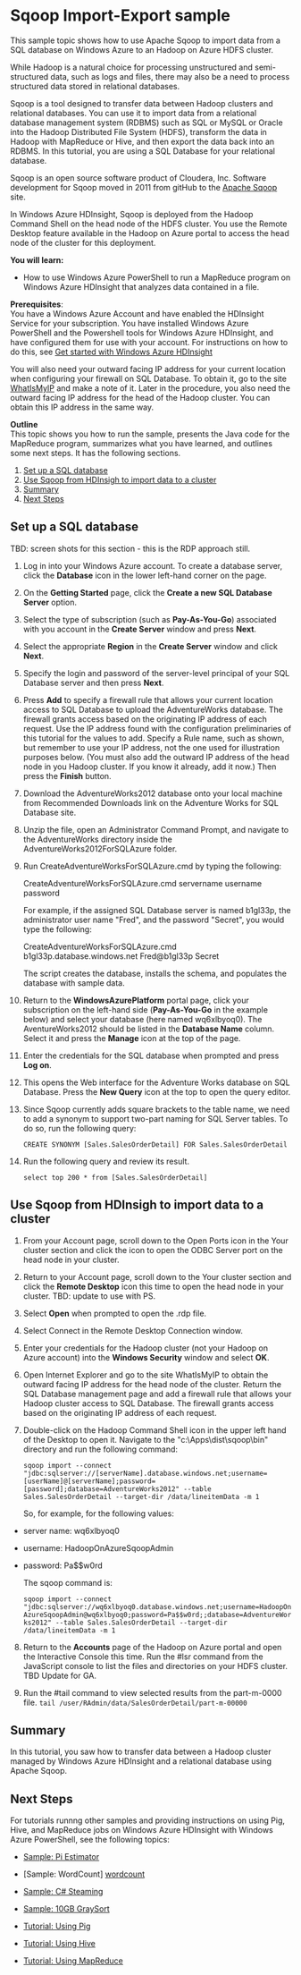 <properties linkid="manage-services-hdinsight-sample-sqoop-import-export" urlDisplayName="HDInsight Samples" pageTitle="Samples topic title TBD - Windows Azure" metaKeywords="hdinsight, hdinsight administration, hdinsight administration azure" metaDescription="Learn how to run a sample TBD." umbracoNaviHide="0" disqusComments="1" writer="bradsev" editor="cgronlun" manager="paulettm" />

# Sqoop Import-Export sample
 
This sample topic shows how to use Apache Sqoop to import data from a SQL database on Windows Azure to an Hadoop on Azure HDFS cluster.

While Hadoop is a natural choice for processing unstructured and semi-structured data, such as logs and files, there may also be a need to process structured data stored in relational databases.

Sqoop is a tool designed to transfer data between Hadoop clusters and relational databases. You can use it to import data from a relational database management system (RDBMS) such as SQL or MySQL or Oracle into the Hadoop Distributed File System (HDFS), transform the data in Hadoop with MapReduce or Hive, and then export the data back into an RDBMS. In this tutorial, you are using a SQL Database for your relational database.

Sqoop is an open source software product of Cloudera, Inc. Software development for Sqoop moved in 2011 from gitHub to the [Apache Sqoop](http://sqoop.apache.org/) site.

In Windows Azure HDInsight, Sqoop is deployed from the Hadoop Command Shell on the head node of the HDFS cluster. You use the Remote Desktop feature available in the Hadoop on Azure portal to access the head node of the cluster for this deployment.

 
**You will learn:**		
* How to use Windows Azure PowerShell to run a MapReduce program on Windows Azure HDInsight that analyzes data contained in a file.



**Prerequisites**:	
You have a Windows Azure Account and have enabled the HDInsight Service for your subscription. You have installed Windows Azure PowerShell and the Powershell tools for Windows Azure HDInsight, and have configured them for use with your account. For instructions on how to do this, see [Get started with Windows Azure HDInsight](/en-us/manage/services/hdinsight/get-started-hdinsight/)

You will also need your outward facing IP address for your current location when configuring your firewall on SQL Database. To obtain it, go to the site [WhatIsMyIP][what-is-my-ip] and make a note of it. Later in the procedure, you also need the outward facing IP address for the head of the Hadoop cluster. You can obtain this IP address in the same way.

**Outline**		
This topic shows you how to run the sample, presents the Java code for the MapReduce program, summarizes what you have learned, and outlines some next steps. It has the following sections.
	
1. [Set up a SQL database](#set-up-sql)	
2. [Use Sqoop from HDInsigh to import data to a cluster](#java-code)
3. [Summary](#summary)	
4. [Next Steps](#next-steps)	

<h2><a id="set-up-sql"></a>Set up a SQL database</h2>
TBD: screen shots for this section - this is the RDP approach still.

1. Log in into your Windows Azure account. To create a database server, click the **Database** icon in the lower left-hand corner on the page.

2. On the **Getting Started** page, click the **Create a new SQL Database Server** option.

3. Select the type of subscription (such as **Pay-As-You-Go**) associated with you account in the **Create Server** window and press **Next**.

4. Select the appropriate **Region** in the **Create Server** window and click **Next**.

5. Specify the login and password of the server-level principal of your SQL Database server and then press **Next**.

6. Press **Add** to specify a firewall rule that allows your current location access to SQL Database to upload the AdventureWorks database. The firewall grants access based on the originating IP address of each request. Use the IP address found with the configuration preliminaries of this tutorial for the values to add. Specify a Rule name, such as shown, but remember to use your IP address, not the one used for illustration purposes below. (You must also add the outward IP address of the head node in you Hadoop cluster. If you know it already, add it now.) Then press the **Finish** button.

7. Download the AdventureWorks2012 database onto your local machine from Recommended Downloads link on the Adventure Works for SQL Database site.

8. Unzip the file, open an Administrator Command Prompt, and navigate to the AdventureWorks directory inside the AdventureWorks2012ForSQLAzure folder.

9. Run CreateAdventureWorksForSQLAzure.cmd by typing the following:

 	CreateAdventureWorksForSQLAzure.cmd servername username password

	For example, if the assigned SQL Database server is named b1gl33p, the administrator user name "Fred", and the password "Secret", you would type the following:

	CreateAdventureWorksForSQLAzure.cmd b1gl33p.database.windows.net Fred@b1gl33p Secret

	The script creates the database, installs the schema, and populates the database with sample data.

10. Return to the **WindowsAzurePlatform** portal page, click your subscription on the left-hand side (**Pay-As-You-Go** in the example below) and select your database (here named wq6xlbyoq0). The AventureWorks2012 should be listed in the **Database Name** column. Select it and press the **Manage** icon at the top of the page.

11. Enter the credentials for the SQL database when prompted and press **Log on**.

12. This opens the Web interface for the Adventure Works database on SQL Database. Press the **New Query** icon at the top to open the query editor.

13. Since Sqoop currently adds square brackets to the table name, we need to add a synonym to support two-part naming for SQL Server tables. To do so, run the following query:

 	`CREATE SYNONYM [Sales.SalesOrderDetail] FOR Sales.SalesOrderDetail` 

14. Run the following query and review its result. 

 	`select top 200 * from [Sales.SalesOrderDetail] `


<h2><a id="java-code"></a>Use Sqoop from HDInsigh to import data to a cluster</h2>

1. From your Account page, scroll down to the Open Ports icon in the Your cluster section and click the icon to open the ODBC Server port on the head node in your cluster. 

2. Return to your Account page, scroll down to the Your cluster section and click the **Remote Desktop** icon this time to open the head node in your cluster. TBD: update to use with PS.

3. Select **Open** when prompted to open the .rdp file.

4. Select Connect in the Remote Desktop Connection window.

5. Enter your credentials for the Hadoop cluster (not your Hadoop on Azure account) into the **Windows Security** window and select **OK**.

6. Open Internet Explorer and go to the site WhatIsMyIP   to obtain the outward facing IP address for the head node of the cluster. Return the SQL Database management page and add a firewall rule that allows your Hadoop cluster access to SQL Database. The firewall grants access based on the originating IP address of each request. 

7. Double-click on the Hadoop Command Shell icon in the upper left hand of the Desktop to open it. Navigate to the "c:\Apps\dist\sqoop\bin" directory and run the following command:

	`sqoop import --connect "jdbc:sqlserver://[serverName].database.windows.net;username=[userName]@[serverName];password=[password];database=AdventureWorks2012" --table Sales.SalesOrderDetail --target-dir /data/lineitemData -m 1`

	So, for example, for the following values:
 * server name: wq6xlbyoq0
 * username: HadoopOnAzureSqoopAdmin
 * password: Pa$$w0rd

	The sqoop command is:

	`sqoop import --connect "jdbc:sqlserver://wq6xlbyoq0.database.windows.net;username=HadoopOnAzureSqoopAdmin@wq6xlbyoq0;password=Pa$$w0rd;;database=AdventureWorks2012" --table Sales.SalesOrderDetail --target-dir /data/lineitemData -m 1`

8. Return to the **Accounts** page of the Hadoop on Azure portal and open the Interactive Console this time. Run the #lsr command from the JavaScript console to list the files and directories on your HDFS cluster. TBD Update for GA.

9. Run the #tail command to view selected results from the part-m-0000 file.
	`tail /user/RAdmin/data/SalesOrderDetail/part-m-00000` 

<h2><a id="summary"></a>Summary</h2>

In this tutorial, you saw how to transfer data between a Hadoop cluster managed by Windows Azure HDInsight and a relational database using Apache Sqoop.

<h2><a id="next-steps"></a>Next Steps</h2>

For tutorials runnng other samples and providing instructions on using Pig, Hive, and MapReduce jobs on Windows Azure HDInsight with Windows Azure PowerShell, see the following topics:


* [Sample: Pi Estimator][pi-estimator]

* [Sample: WordCount] [wordcount]

* [Sample: C# Steaming][cs-streaming]

* [Sample: 10GB GraySort][10gb-graysort]


* [Tutorial: Using Pig][pig]

* [Tutorial: Using Hive][hive]

* [Tutorial: Using MapReduce][mapreduce]


[getting-started]: /en-us/manage/services/hdinsight/get-started-hdinsight/
[what-is-my-ip]:http://www.whatismyip.com/
[wordcount]: /en-us/manage/services/hdinsight/howto-run-samples/sample-wordcount/
[pi-estimator]: /en-us/manage/services/hdinsight/howto-run-samples/sample-pi-estimator/
[cs-streaming]: /en-us/manage/services/hdinsight/howto-run-samples/sample-csharp-streaming/
[10gb-graysort]: /en-us/manage/services/hdinsight/howto-run-samples/sample-10gb-graysort/
[scoop]: /en-us/manage/services/hdinsight/howto-run-samples/sample-sqoop-import-export/
[mapreduce]: /en-us/manage/services/hdinsight/using-mapreduce-with-hdinsight/
[hive]: /en-us/manage/services/hdinsight/using-hive-with-hdinsight/
[pig]: /en-us/manage/services/hdinsight/using-pig-with-hdinsight/
 

